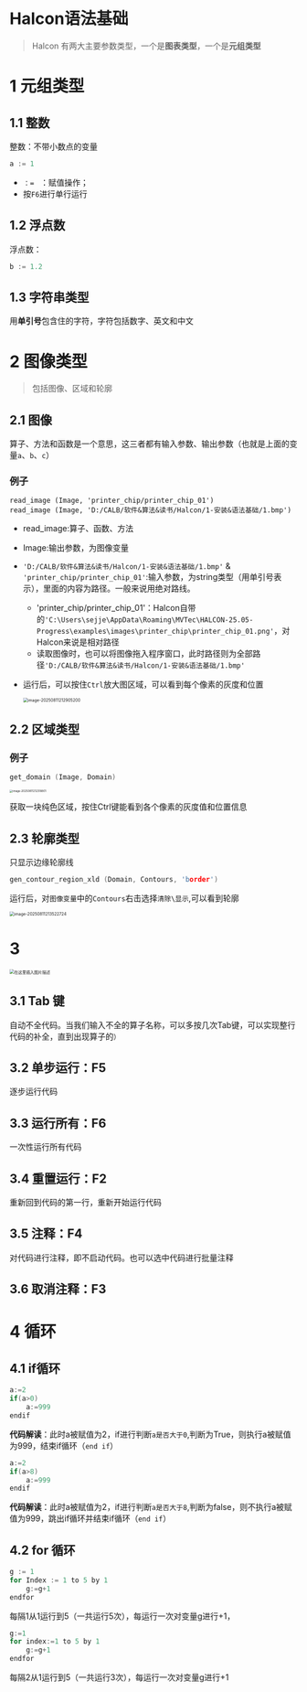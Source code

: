 ﻿# Halcon语法基础

> Halcon 有两大主要参数类型，一个是**图表类型**，一个是**元组类型**

# 1 元组类型

## 1.1  整数

整数：不带小数点的变量

```c#
a := 1
```

- `：= ` ：赋值操作；
- 按`F6`进行单行运行

## 1.2 浮点数

浮点数：

```c
b := 1.2
```

## 1.3 字符串类型

用**单引号**包含住的字符，字符包括数字、英文和中文

# 2 图像类型

> 包括图像、区域和轮廓

## 2.1  图像

算子、方法和函数是一个意思，这三者都有输入参数、输出参数（也就是上面的变量`a`、`b`、`c`）

### 例子

```
read_image (Image, 'printer_chip/printer_chip_01')
read_image (Image, 'D:/CALB/软件&算法&读书/Halcon/1-安装&语法基础/1.bmp')
```

- read_image:算子、函数、方法

- Image:输出参数，为图像变量

- `'D:/CALB/软件&算法&读书/Halcon/1-安装&语法基础/1.bmp'` & `'printer_chip/printer_chip_01'`:输入参数，为string类型（用单引号表示），里面的内容为路径。一般来说用绝对路线。

  - 'printer_chip/printer_chip_01'：Halcon自带的`'C:\Users\sejje\AppData\Roaming\MVTec\HALCON-25.05-Progress\examples\images\printer_chip\printer_chip_01.png'`，对Halcon来说是相对路径
  - 读取图像时，也可以将图像拖入程序窗口，此时路径则为全部路径`'D:/CALB/软件&算法&读书/Halcon/1-安装&语法基础/1.bmp'`

- 运行后，可以按住`Ctrl`放大图区域，可以看到每个像素的灰度和位置

  <img src="https://typora3.oss-cn-shanghai.aliyuncs.com/202508112129401.png" alt="image-20250811212905200" style="zoom: 50%;" />

## 2.2 区域类型

### 例子

```c
get_domain (Image, Domain)
```

<img src="https://typora3.oss-cn-shanghai.aliyuncs.com/202508112123929.png" alt="image-20250811212318801" style="zoom:33%;" />

获取一块纯色区域，按住Ctrl键能看到各个像素的灰度值和位置信息

## 2.3  轮廓类型

只显示边缘轮廓线

```c
gen_contour_region_xld (Domain, Contours, 'border')
```

运行后，对`图像变量`中的`Contours`右击选择`清除\显示`,可以看到轮廓

<img src="https://typora3.oss-cn-shanghai.aliyuncs.com/202508112135861.png" alt="image-20250811213522724" style="zoom:50%;" />

# 3

<img src="https://typora3.oss-cn-shanghai.aliyuncs.com/202508122203430.png" alt="在这里插入图片描述" style="zoom:50%;" />

## 3.1 Tab 键

自动不全代码。当我们输入不全的算子名称，可以多按几次Tab键，可以实现整行代码的补全，直到出现算子的`）`

## 3.2  单步运行：F5

逐步运行代码

## 3.3 运行所有：F6

一次性运行所有代码

## 3.4 重置运行：F2

重新回到代码的第一行，重新开始运行代码

## 3.5 注释：F4

对代码进行注释，即不启动代码。也可以选中代码进行批量注释

## 3.6 取消注释：F3

# 4 循环

## 4.1 if循环

```c
a:=2
if(a>0)
    a:=999
endif
```

**代码解读**：此时a被赋值为2，if进行判断`a是否大于0`,判断为True，则执行a被赋值为999，结束if循环（`end if`）

```c
a:=2
if(a>8)
    a:=999
endif
```

**代码解读**：此时a被赋值为2，if进行判断`a是否大于8`,判断为false，则不执行a被赋值为999，跳出if循环并结束if循环（`end if`）

## 4.2 for 循环

```c
g := 1
for Index := 1 to 5 by 1
    g:=g+1
endfor
```

每隔1从1运行到5（一共运行5次），每运行一次对变量g进行+1，

```c
g:=1
for index:=1 to 5 by 1
    g:=g+1
endfor
```

每隔2从1运行到5（一共运行3次），每运行一次对变量g进行+1





